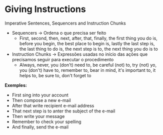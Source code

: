 # Giving Instructions

Imperative Sentences, Sequencers and Instruction Chunks

- Sequencers -> Ordena o que precisa ser feito
  - First, second, then, next, after, that, finally, the first thing you do is, before you begin, the best place to begin is, lastly the last step is, the last thing to do is, the next step is to, the next thing you do is to
- Instruction Chunks -> Expressões usadas no início das ações que precisamos seguir para executar o procedimento
  - Always, never, you (don't) need to, be careful (not) to, try (not) yo, you (don't) have to, remember to, bear in mind, it's important to, it helps to, be sure to, don't forget to

**Exemples:**

- First sing into your account
- Then compose a new e-mail
- After that write recipient e-mail address
- That next step is to anter the subject of the e-mail
- Then write your message
- Remember to check your spelling
- And finally, send the e-mail
